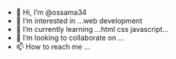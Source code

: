 - 👋 Hi, I’m @ossama34
- 👀 I’m interested in ...web development
- 🌱 I’m currently learning ...html css javascript...
- 💞️ I’m looking to collaborate on ...
- 📫 How to reach me ...

<!---
ossama34/ossama34 is a ✨ special ✨ repository because its `README.md` (this file) appears on your GitHub profile.
You can click the Preview link to take a look at your changes.
--->
